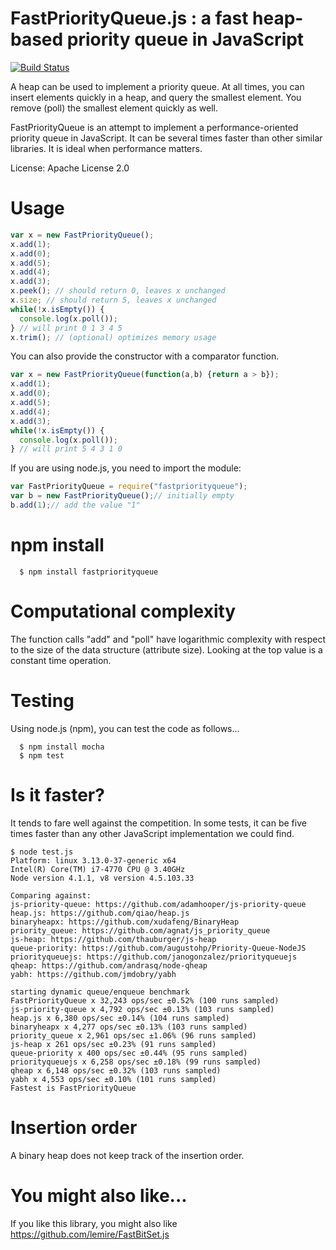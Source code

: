 # FastPriorityQueue.js : a fast heap-based priority queue in JavaScript
[![Build Status](https://travis-ci.org/lemire/FastPriorityQueue.js.png)](https://travis-ci.org/lemire/FastPriorityQueue.js)

A heap can be used to implement a priority queue. At all times, you can insert
elements quickly in a heap, and query the smallest element. You remove (poll)
the smallest element quickly as well.

FastPriorityQueue is an attempt to implement a performance-oriented priority queue
in JavaScript. It can be several times faster than other similar libraries.
It is ideal when performance matters.

License: Apache License 2.0

Usage
===

```javascript
var x = new FastPriorityQueue();
x.add(1);
x.add(0);
x.add(5);
x.add(4);
x.add(3);
x.peek(); // should return 0, leaves x unchanged
x.size; // should return 5, leaves x unchanged
while(!x.isEmpty()) {
  console.log(x.poll());
} // will print 0 1 3 4 5
x.trim(); // (optional) optimizes memory usage
```

You can also provide the constructor with a comparator function.


```javascript
var x = new FastPriorityQueue(function(a,b) {return a > b});
x.add(1);
x.add(0);
x.add(5);
x.add(4);
x.add(3);
while(!x.isEmpty()) {
  console.log(x.poll());
} // will print 5 4 3 1 0 
```

If you are using node.js, you need to import the module:

```javascript
var FastPriorityQueue = require("fastpriorityqueue");
var b = new FastPriorityQueue();// initially empty
b.add(1);// add the value "1"
```
npm install
===

      $ npm install fastpriorityqueue

Computational complexity
===

The function calls "add" and "poll" have logarithmic complexity with respect
to the size of the data structure (attribute size). Looking at the top value
is a constant time operation.



Testing
===

Using node.js (npm), you can test the code as follows...

      $ npm install mocha
      $ npm test

Is it faster?
===

It tends to fare well against the competition.
In some tests, it can be five times faster than any other 
JavaScript implementation we could find.

```
$ node test.js
Platform: linux 3.13.0-37-generic x64
Intel(R) Core(TM) i7-4770 CPU @ 3.40GHz
Node version 4.1.1, v8 version 4.5.103.33

Comparing against:
js-priority-queue: https://github.com/adamhooper/js-priority-queue
heap.js: https://github.com/qiao/heap.js
binaryheapx: https://github.com/xudafeng/BinaryHeap
priority_queue: https://github.com/agnat/js_priority_queue
js-heap: https://github.com/thauburger/js-heap
queue-priority: https://github.com/augustohp/Priority-Queue-NodeJS
priorityqueuejs: https://github.com/janogonzalez/priorityqueuejs
qheap: https://github.com/andrasq/node-qheap
yabh: https://github.com/jmdobry/yabh

starting dynamic queue/enqueue benchmark
FastPriorityQueue x 32,243 ops/sec ±0.52% (100 runs sampled)
js-priority-queue x 4,792 ops/sec ±0.13% (103 runs sampled)
heap.js x 6,380 ops/sec ±0.14% (104 runs sampled)
binaryheapx x 4,277 ops/sec ±0.13% (103 runs sampled)
priority_queue x 2,961 ops/sec ±1.06% (96 runs sampled)
js-heap x 261 ops/sec ±0.23% (91 runs sampled)
queue-priority x 400 ops/sec ±0.44% (95 runs sampled)
priorityqueuejs x 6,258 ops/sec ±0.18% (99 runs sampled)
qheap x 6,148 ops/sec ±0.32% (103 runs sampled)
yabh x 4,553 ops/sec ±0.10% (101 runs sampled)
Fastest is FastPriorityQueue
```

Insertion order
===

A binary heap does not keep track of the insertion order. 

You might also like...
===

If you like this library, you might also like
https://github.com/lemire/FastBitSet.js
